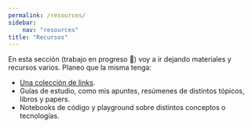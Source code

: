 ```yaml
---
permalink: /resources/
sidebar:
    nav: "resources"
title: "Recursos"
---
```


En esta sección (trabajo en progreso 🚧) voy a ir dejando materiales y recursos varios. Planeo que la misma tenga:

* [Una colección de links](link_collection.md).
* Guías de estudio, como mis apuntes, resúmenes de distintos tópicos, libros y papers.
* Notebooks de código y playground sobre distintos conceptos o tecnologías.